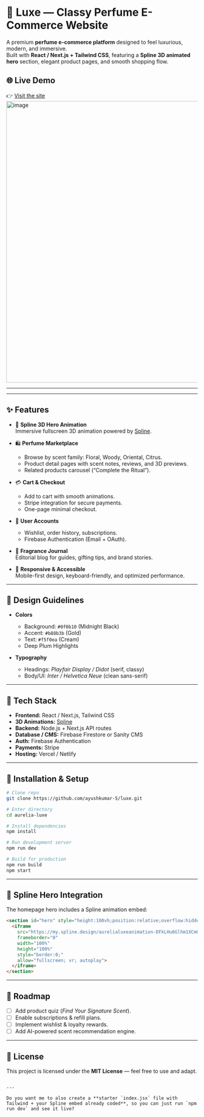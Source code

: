
# 🌸 Luxe — Classy Perfume E-Commerce Website

A premium **perfume e-commerce platform** designed to feel luxurious, modern, and immersive.  
Built with **React / Next.js + Tailwind CSS**, featuring a **Spline 3D animated hero** section, elegant product pages, and smooth shopping flow.

## 🌐 Live Demo

👉 [Visit the site](https://luxe-livid.vercel.app/)  
<img width="1440" height="742" alt="image" src="https://github.com/user-attachments/assets/9dd8d8f2-c250-48e1-8b19-3149040b4fb1" />

---
---

## ✨ Features

- 🎥 **Spline 3D Hero Animation**  
  Immersive fullscreen 3D animation powered by [Spline](https://spline.design/).  

- 🛍️ **Perfume Marketplace**  
  - Browse by scent family: Floral, Woody, Oriental, Citrus.  
  - Product detail pages with scent notes, reviews, and 3D previews.  
  - Related products carousel (“Complete the Ritual”).  

- 💳 **Cart & Checkout**  
  - Add to cart with smooth animations.  
  - Stripe integration for secure payments.  
  - One-page minimal checkout.  

- 👤 **User Accounts**  
  - Wishlist, order history, subscriptions.  
  - Firebase Authentication (Email + OAuth).  

- 📖 **Fragrance Journal**  
  Editorial blog for guides, gifting tips, and brand stories.  

- 📱 **Responsive & Accessible**  
  Mobile-first design, keyboard-friendly, and optimized performance.  

---

## 🎨 Design Guidelines

- **Colors**  
  - Background: `#0f0b10` (Midnight Black)  
  - Accent: `#b88b3b` (Gold)  
  - Text: `#f5f0ea` (Cream)  
  - Deep Plum Highlights  

- **Typography**  
  - Headings: *Playfair Display / Didot* (serif, classy)  
  - Body/UI: *Inter / Helvetica Neue* (clean sans-serif)  

---

## 🚀 Tech Stack

- **Frontend:** React / Next.js, Tailwind CSS  
- **3D Animations:** [Spline](https://spline.design/)  
- **Backend:** Node.js + Next.js API routes  
- **Database / CMS:** Firebase Firestore or Sanity CMS  
- **Auth:** Firebase Authentication  
- **Payments:** Stripe  
- **Hosting:** Vercel / Netlify  

---

## 🔧 Installation & Setup

```bash
# Clone repo
git clone https://github.com/ayushkumar-5/luxe.git

# Enter directory
cd aurelia-luxe

# Install dependencies
npm install

# Run development server
npm run dev

# Build for production
npm run build
npm start
````

---

## 🎥 Spline Hero Integration

The homepage hero includes a Spline animation embed:

```html
<section id="hero" style="height:100vh;position:relative;overflow:hidden;">
  <iframe 
    src="https://my.spline.design/aurelialuxeanimation-DFkLHu6Glhm1XCmGfEIjIzoL/" 
    frameborder="0" 
    width="100%" 
    height="100%" 
    style="border:0;"
    allow="fullscreen; vr; autoplay">
  </iframe>
</section>
```

---

## 📌 Roadmap

* [ ] Add product quiz (*Find Your Signature Scent*).
* [ ] Enable subscriptions & refill plans.
* [ ] Implement wishlist & loyalty rewards.
* [ ] Add AI-powered scent recommendation engine.

---



## 📜 License

This project is licensed under the **MIT License** — feel free to use and adapt.

```

---

Do you want me to also create a **starter `index.jsx` file with Tailwind + your Spline embed already coded**, so you can just run `npm run dev` and see it live?
```
